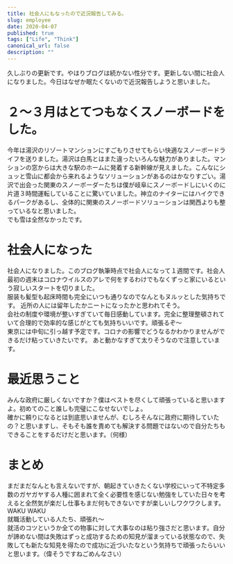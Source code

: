 ```yaml
---
title: 社会人にもなったので近況報告してみる。
slug: employee
date: 2020-04-07
published: true
tags: ["Life", "Think"]
canonical_url: false
description: ""
---
```


久しぶりの更新です。やはりブログは続かない性分です。更新しない間に社会人になりました。今日はなぜか眠たくないので近況報告しようと思いました。

# ２〜３月はとてつもなくスノーボードをした。

今年は湯沢のリゾートマンションにすごもりさせてもらい快適なスノーボードライフを送りました。湯沢は白馬とはまた違ったいろんな魅力がありました。マンションの窓からは大きな駅のホームに発着する新幹線が見えました。こんなにシュッと雪山に都会から来れるようなソリューションがあるのはかなりすごい。湯沢で出会った関東のスノーボーダーたちは僕が岐阜にスノーボードしにいくのに片道３時間運転していることに驚いていました。神立のナイターにはハイクできるパークがあるし、全体的に関東のスノーボードソリューションは関西よりも整っているなと思いました。  
でも雪は全然なかったです。

# 社会人になった

社会人になりました。このブログ執筆時点で社会人になって１週間です。社会人最初の週末はコロナウイルスのアレで何をするわけでもなくずっと家にいるという寂しいスタートを切りました。  
服装も髪型も起床時間も完全にいつも通りなのでなんともヌルッとした気持ちです。 近所の人には留年したかニートになったかと思われてそう。  
会社の制度や環境が整いすぎていて毎日感動しています。完全に整理整頓されていて合理的で効率的な感じがとても気持ちいいです。頑張るぞ〜  
東京には中旬に引っ越す予定です。コロナの影響でどうなるかわかりませんができるだけ粘っていきたいです。
あと動かなすぎて太りそうなので注意しています。

# 最近思うこと

みんな政府に厳しくないですか？僕はベストを尽くして頑張っていると思いますよ。初めてのこと誰しも完璧にこなせないでしょ。  
確かに頼りになるとは到底思いませんが、むしろそんなに政府に期待していたの？と思いますし、そもそも誰を責めても解決する問題ではないので自分たちもできることをするだけだと思います。（何様）

# まとめ

まだまだなんとも言えないですが、朝起きていきたくない学校にいって不特定多数のガヤガヤする人種に囲まれて全く必要性を感じない勉強をしていた日々を考えると全然気が楽だし仕事もまだ何もできないですが楽しいしワクワクします。WAKU WAKU  
就職活動している人たち、頑張れ〜  
就活のコツというか全ての物事に対して大事なのは粘り強さだと思います。自分が諦めない間は失敗はずっと成功するための知見が溜まっている状態なので、失敗しても新たな知見を得たので成功に近づいたなという気持ちで頑張ったらいいと思います。（偉そうですねごめんなさい）
